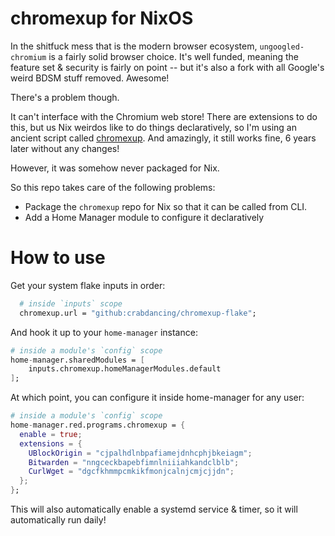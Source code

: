 # chromexup for NixOS

In the shitfuck mess that is the modern browser ecosystem, `ungoogled-chromium` is a fairly solid browser choice. It's well funded, meaning the feature set & security is fairly on point -- but it's also a fork with all Google's weird BDSM stuff removed. Awesome!

There's a problem though.

It can't interface with the Chromium web store! There are extensions to do this, but us Nix weirdos like to do things declaratively, so I'm using an ancient script called [chromexup](https://github.com/xsmile/chromexup). And amazingly, it still works fine, 6 years later without any changes!

However, it was somehow never packaged for Nix.

So this repo takes care of the following problems:
- Package the `chromexup` repo for Nix so that it can be called from CLI.
- Add a Home Manager module to configure it declaratively

# How to use

Get your system flake inputs in order:

```nix
  # inside `inputs` scope
  chromexup.url = "github:crabdancing/chromexup-flake";
```

And hook it up to your `home-manager` instance:

```nix
# inside a module's `config` scope
home-manager.sharedModules = [
    inputs.chromexup.homeManagerModules.default
];
```

At which point, you can configure it inside home-manager for any user:

```nix
# inside a module's `config` scope
home-manager.red.programs.chromexup = {
  enable = true;
  extensions = {
    UBlockOrigin = "cjpalhdlnbpafiamejdnhcphjbkeiagm";
    Bitwarden = "nngceckbapebfimnlniiiahkandclblb";
    CurlWget = "dgcfkhmmpcmkikfmonjcalnjcmjcjjdn";
  };
};
```

This will also automatically enable a systemd service & timer, so it will automatically run daily!